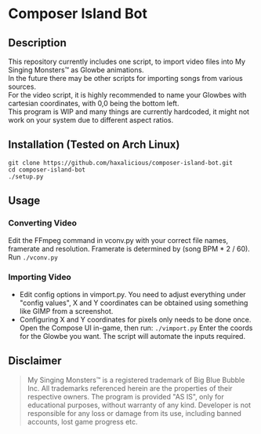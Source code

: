 Composer Island Bot
=========

Description
--------------
This repository currently includes one script, to import video files into My Singing Monsters™ as Glowbe animations.  
In the future there may be other scripts for importing songs from various sources.  
For the video script, it is highly recommended to name your Glowbes with cartesian coordinates, with 0,0 being the bottom left.  
This program is WIP and many things are currently hardcoded, it might not work on your system due to different aspect ratios.  

Installation (Tested on Arch Linux)
--------------
```
git clone https://github.com/haxalicious/composer-island-bot.git
cd composer-island-bot
./setup.py
```

Usage
--------------
### Converting Video
Edit the FFmpeg command in vconv.py with your correct file names, framerate and resolution. Framerate is determined by (song BPM * 2 / 60).  
Run 
```./vconv.py```

### Importing Video
 - Edit config options in vimport.py. You need to adjust everything under "config values", X and Y coordinates can be obtained using something like GIMP from a screenshot.
 - Configuring X and Y coordinates for pixels only needs to be done once.
Open the Compose UI in-game, then run:
```./vimport.py```
Enter the coords for the Glowbe you want. The script will automate the inputs required.

Disclaimer
--------------
> My Singing Monsters™ is a registered trademark of Big Blue Bubble Inc.
> All trademarks referenced herein are the properties of their respective owners. The program is provided "AS IS", only for educational purposes, without warranty of any kind. Developer is not responsible for any loss or damage from its use, including banned accounts, lost game progress etc.